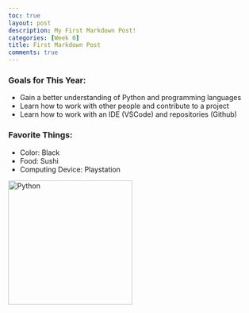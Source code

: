```yaml
---
toc: true
layout: post
description: My First Markdown Post!
categories: [Week 0]
title: First Markdown Post
comments: true
---
```





### Goals for This Year:
- Gain a better understanding of Python and programming languages
- Learn how to work with other people and contribute to a project
- Learn how to work with an IDE (VSCode) and repositories (Github)


### Favorite Things:
- Color: Black
- Food: Sushi
- Computing Device: Playstation


<img src="https://www.pngall.com/wp-content/uploads/5/Python-PNG-HD-Image.png" width = "250" alt = "Python">
